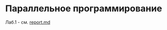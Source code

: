 # Параллельное программирование
Лаб.1 - см. [report.md
](https://github.com/Quyntrd/parallelprogramming/blob/main/lab1/report.md)
